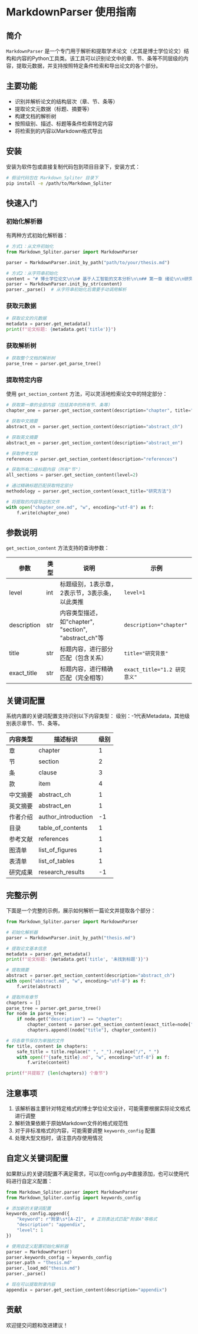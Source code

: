 # MarkdownParser 使用指南

## 简介

`MarkdownParser` 是一个专门用于解析和提取学术论文（尤其是博士学位论文）结构和内容的Python工具类。该工具可以识别论文中的章、节、条等不同层级的内容，提取元数据，并支持按照特定条件检索和导出论文的各个部分。

## 主要功能

- 识别并解析论文的结构层次（章、节、条等）
- 提取论文元数据（标题、摘要等）
- 构建文档的解析树
- 按照级别、描述、标题等条件检索特定内容
- 将检索到的内容以Markdown格式导出

## 安装

安装为软件包或直接复制代码包到项目目录下，安装方式：
```bash
# 假设代码包在 Markdown_Spliter 目录下
pip install -e /path/to/Markdown_Spliter
```

## 快速入门

### 初始化解析器

有两种方式初始化解析器：

```python
# 方式1：从文件初始化
from Markdown_Spliter.parser import MarkdownParser

parser = MarkdownParser.init_by_path("path/to/your/thesis.md")

# 方式2：从字符串初始化
content = "# 博士学位论文\n\n# 基于人工智能的文本分析\n\n## 第一章 绪论\n\n研究背景与意义..."
parser = MarkdownParser.init_by_str(content)
parser._parse()  # 从字符串初始化后需要手动调用解析
```

### 获取元数据

```python
# 获取论文的元数据
metadata = parser.get_metadata()
print(f"论文标题: {metadata.get('title')}")
```

### 获取解析树

```python
# 获取整个文档的解析树
parse_tree = parser.get_parse_tree()
```

### 提取特定内容

使用 `get_section_content` 方法，可以灵活地检索论文中的特定部分：

```python
# 获取第一章的全部内容（包括其中的所有节、条等）
chapter_one = parser.get_section_content(description="chapter", title="第一章")

# 获取中文摘要
abstract_cn = parser.get_section_content(description="abstract_ch")

# 获取英文摘要
abstract_en = parser.get_section_content(description="abstract_en")

# 获取参考文献
references = parser.get_section_content(description="references")

# 获取所有二级标题内容（所有"节"）
all_sections = parser.get_section_content(level=2)

# 通过精确标题匹配获取特定部分
methodology = parser.get_section_content(exact_title="研究方法")

# 将提取的内容导出到文件
with open("chapter_one.md", "w", encoding="utf-8") as f:
    f.write(chapter_one)
```

## 参数说明

`get_section_content` 方法支持的查询参数：

| 参数 | 类型 | 说明 | 示例 |
|------|------|------|------|
| level | int | 标题级别，1表示章，2表示节，3表示条，以此类推 | `level=1` |
| description | str | 内容类型描述，如"chapter", "section", "abstract_ch"等 | `description="chapter"` |
| title | str | 标题内容，进行部分匹配（包含关系） | `title="研究背景"` |
| exact_title | str | 标题内容，进行精确匹配（完全相等） | `exact_title="1.2 研究意义"` |

## 关键词配置

系统内置的关键词配置支持识别以下内容类型：
级别：-1代表Metadata，其他级别表示章节、节、条等。

| 内容类型 | 描述标识 | 级别 |
|---------|----------|------|
| 章 | chapter | 1 |
| 节 | section | 2 |
| 条 | clause | 3 |
| 款 | item | 4 |
| 中文摘要 | abstract_ch | 1 |
| 英文摘要 | abstract_en | 1 |
| 作者介绍 | author_introduction | -1 |
| 目录 | table_of_contents | 1 |
| 参考文献 | references | 1 |
| 图清单 | list_of_figures | 1 |
| 表清单 | list_of_tables | 1 |
| 研究成果 | research_results | -1 |

## 完整示例

下面是一个完整的示例，展示如何解析一篇论文并提取各个部分：

```python
from Markdown_Spliter.parser import MarkdownParser

# 初始化解析器
parser = MarkdownParser.init_by_path("thesis.md")

# 提取论文基本信息
metadata = parser.get_metadata()
print(f"论文标题: {metadata.get('title', '未找到标题')}")

# 提取摘要
abstract = parser.get_section_content(description="abstract_ch")
with open("abstract.md", "w", encoding="utf-8") as f:
    f.write(abstract)

# 提取所有章节
chapters = []
parse_tree = parser.get_parse_tree()
for node in parse_tree:
    if node.get("description") == "chapter":
        chapter_content = parser.get_section_content(exact_title=node["title"])
        chapters.append((node["title"], chapter_content))

# 将各章节保存为单独的文件
for title, content in chapters:
    safe_title = title.replace(" ", "_").replace("/", "_")
    with open(f"{safe_title}.md", "w", encoding="utf-8") as f:
        f.write(content)

print(f"共提取了 {len(chapters)} 个章节")
```

## 注意事项

1. 该解析器主要针对特定格式的博士学位论文设计，可能需要根据实际论文格式进行调整
2. 解析效果依赖于原始Markdown文件的格式规范性
3. 对于非标准格式的内容，可能需要调整 `keywords_config` 配置
4. 处理大型文档时，请注意内存使用情况

## 自定义关键词配置

如果默认的关键词配置不满足需求，可以在config.py中直接添加，也可以使用代码进行自定义配置：

```python
from Markdown_Spliter.parser import MarkdownParser
from Markdown_Spliter.config import keywords_config

# 添加新的关键词配置
keywords_config.append({
    "keyword": r"附录\s*[A-Z]",  # 正则表达式匹配"附录A"等格式
    "description": "appendix",
    "level": 1
})

# 使用自定义配置初始化解析器
parser = MarkdownParser()
parser.keywords_config = keywords_config
parser.path = "thesis.md"
parser._load_md("thesis.md")
parser._parse()

# 现在可以提取附录内容
appendix = parser.get_section_content(description="appendix")
```

## 贡献

欢迎提交问题和改进建议！